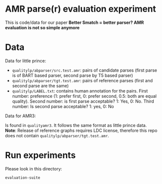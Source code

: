 # AMR parse(r) evaluation experiment

This is code/data for our paper **Better Smatch = better parser? AMR evaluation is not so simple anymore**

# Data

Data for little prince:

- `qualitylp/abparser/src.test.amr`: pairs of candidate parses (first parse is of BART based parser, second parse by T5 based parser)
- `qualitylp/abparser/tgt.test.amr`: pairs of reference parses (first and second parse are the same)
- `qualitylp/LABEL.txt`: contains human annotation for the pairs. First number: preference (1: prefer first, 0: prefer second, 0.5: both are equal quality). Second number: is first parse acceptable? 1: Yes, 0: No. Third number: Is second parse acceptable? 1: yes, 0: No

Data for AMR3:

Is found in `qualityamr3`. It follows the same format as little prince data. **Note**: Release of reference graphs requires LDC license, therefore this repo does not contain `qualitylp/abparser/tgt.test.amr`.

# Run experiments

Please look in this directory:

`evaluation-suite`



